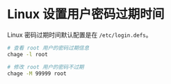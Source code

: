 # Linux 设置用户密码过期时间

Linux 密码过期时间默认配置是在 `/etc/login.defs`。

```bash
# 查看 root 用户的密码过期信息
chage -l root

# 修改 root 用户的密码不过期
chage -M 99999 root
```
